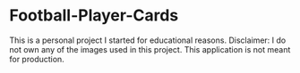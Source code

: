 # Football-Player-Cards
This is a personal project I started for educational reasons. Disclaimer: I do not own any of the images used in this project. This application is not meant for production. 

